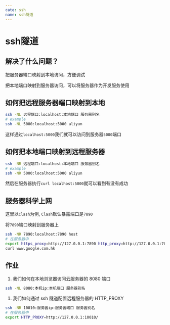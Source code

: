 ```yaml
---
cate: ssh
name: ssh隧道
---
```


# ssh隧道
## 解决了什么问题？

把服务器端口映射到本地访问，方便调试

把本地端口映射到服务器访问，可以将服务器作为开发服务使用

## 如何把远程服务器端口映射到本地

```bash
ssh -NL 远程端口:localhost:本地端口 服务器别名
# example
ssh -NL 5000:localhost:5000 aliyun
```

这样通过`localhost:5000`我们就可以访问到服务器`5000`端口

## 如何把本地端口映射到远程服务器

```bash
ssh -NR 远程端口:localhost:本地端口 服务器别名
# example
ssh -NR 5000:localhost:5000 aliyun
```

然后在服务器执行`curl localhost:5000`就可以看到有没有成功

## 服务器科学上网

这里以`Clash`为例, `Clash`默认暴露端口是`7890`

将`7890`端口映射到服务器上

```bash
ssh -NR 7890:localhost:7890 host
# 在服务器中
export https_proxy=http://127.0.0.1:7890 http_proxy=http://127.0.0.1:7890 all_proxy=socks5://127.0.0.1:7890
curl www.google.com.hk
```

## 作业

1. 我们如何在本地浏览器访问云服务器的 8080 端口

```bash
ssh -NL 8080:本机ip:本机端口 服务器别名
```

1. 我们如何通过 ssh 隧道配置远程服务器的 HTTP_PROXY

```bash
ssh -NR 10010:服务器ip:服务器端口 服务器别名
# 在服务器中
export HTTP_PROXY=http://127.0.0.1:10010/
```
